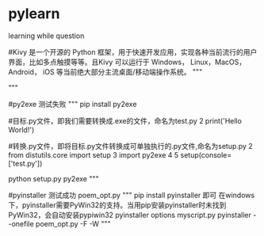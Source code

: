 # pylearn
learning while question

#Kivy 是一个开源的 Python 框架，用于快速开发应用，实现各种当前流行的用户界面，比如多点触摸等等。且Kivy 可以运行于 Windows， Linux，MacOS， Android， iOS 等当前绝大部分主流桌面/移动端操作系统。
"""

"""

 #py2exe 测试失败
 """
 pip install py2exe
 
#目标.py文件，即我们需要转换成.exe的文件，命名为test.py
2 print('Hello World!')

 #转换.py文件，即将目标.py文件转换成可单独执行的.py文件,命名为setup.py
2 from distutils.core import setup
3 import py2exe
4 
5 setup(console=['test.py'])


python setup.py py2exe
"""

#pyinstaller 测试成功 poem_opt.py
"""
pip install pyinstaller 即可 在windows下，pyinstaller需要PyWin32的支持。当用pip安装pyinstaller时未找到PyWin32，会自动安装pypiwin32
pyinstaller options myscript.py
pyinstaller --onefile poem_opt.py
-F
-W
"""
